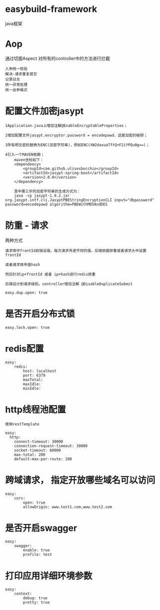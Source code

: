 # easybuild-framework
java框架

# Aop

通过切面Aspect 对所有的controller中的方法进行拦截 

    入参统一校验
    解决-请求重复提交
    记录日志
    统一异常处理
    统一出参格式

# 配置文件加密jasypt
    1Application.java上增加注解@EnableEncryptableProperties；

    2增加配置文件jasypt.encryptor.password = encodepawd，这是加密的秘钥；

    3所有明文密码替换为ENC(加密字符串)，例如ENC(XW2daxuaTftQ+F2iYPQu0g==)；
    
    4引入一个MAVEN依赖；
        maven坐标如下：
        <dependency>
            <groupId>com.github.ulisesbocchio</groupId>
            <artifactId>jasypt-spring-boot</artifactId>
            <version>2.0.0</version>
        </dependency>
    
        其中第三步的加密字符串的生成方式为：
        java -cp jasypt-1.9.2.jar org.jasypt.intf.cli.JasyptPBEStringEncryptionCLI input="dbpassword" password=encodepawd algorithm=PBEWithMD5AndDES


# 防重 - 请求

两种方式

    请求体中frontId前端设值，每次请求传递不同的值，后端依据排重或者请求头中设置frontId

    或者请求体传值hash

    然后针对ip+frontId 或者 ip+hash进行redis排重

    后端设计到请求级别，controller增加注解 @DisableDuplicateSubmit
    
    easy.dup.open: true


# 是否开启分布式锁

    easy.lock.open: true
    
# redis配置 
    easy:
        redis:
            host: localhost
            port: 6379
            maxTotal:
            maxIdle:
            minIdle:

# http线程池配置
 
    使用restTemplate 
    
    easy:
      http:
        connect-timeout: 30000
        connection-request-timeout: 30000
        socket-timeout: 60000
        max-total: 200
        default-max-per-route: 200
 
 
# 跨域请求， 指定开放哪些域名可以访问
    
    easy:
        cors:
            open: true
            allowOrigin: www.test1.com,www.test2.com
           
# 是否开启swagger
    
    easy:
        swagger:
            enable: true
            profile: test
 
 # 打印应用详细环境参数
    easy:
        context:
            debug: true
            pretty: true
 

    
    
